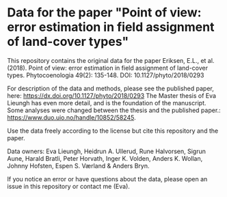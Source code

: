 # Data for the paper "Point of view: error estimation in field assignment of land-cover types"

This repository contains the original data for the paper Eriksen, E.L., et al. (2018). Point of view: error estimation in field assignment of land-cover types. Phytocoenologia 49(2): 135-148. DOI: 10.1127/phyto/2018/0293

For description of the data and methods, please see the published paper, here: https://dx.doi.org/10.1127/phyto/2018/0293 The Master thesis of Eva Lieungh has even more detail, and is the foundation of the manuscript. Some analyses were changed between the thesis and the published paper.: https://www.duo.uio.no/handle/10852/58245.

Use the data freely according to the license but cite this repository and the paper.

Data owners: Eva Lieungh, Heidrun A. Ullerud, Rune Halvorsen, Sigrun Aune, Harald Bratli, Peter Horvath, Inger K. Volden, Anders K. Wollan, Johnny Hofsten, Espen S. Værland & Anders Bryn.

If you notice an error or have questions about the data, please open an issue in this repository or contact me (Eva).

